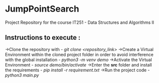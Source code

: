 # JumpPointSearch

Project Repository for the course IT251 - Data Structures and Algorithms II

## Instructions to execute : 

->Clone the repository with  - *git clone <repository_link>*
->Create a Virtual Environment within the cloned project folder in order to avoid interference with the global installation - *python3 -m venv demo*
->Activate the Virtual Environment - *source demo/bin/activate*
->Enter the **src** folder and install the requirements - *pip install -r requirement.txt*
->Run the project code - *python3 main.py*
